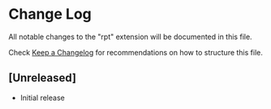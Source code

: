 # Change Log

All notable changes to the "rpt" extension will be documented in this file.

Check [Keep a Changelog](http://keepachangelog.com/) for recommendations on how to structure this file.

## [Unreleased]

- Initial release